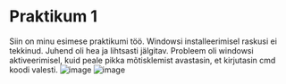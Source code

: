 # Praktikum 1

Siin on minu esimese praktikumi töö.
Windowsi installeerimisel raskusi ei tekkinud. Juhend oli hea ja lihtsasti jälgitav.
Probleem oli windowsi aktiveerimisel, kuid peale pikka mõtisklemist avastasin, et kirjutasin cmd koodi valesti.
![image](https://github.com/DanielErikKiuru/OPsys/assets/146202163/498b6447-0168-4c4e-be9a-0926f28bd634)
![image](https://github.com/DanielErikKiuru/OPsys/assets/146202163/e1ec9d10-1016-45dc-ac46-85a24e25b787)
